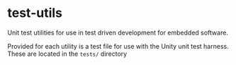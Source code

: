 # test-utils

Unit test utilities for use in test driven development for embedded software.

Provided for each utility is a test file for use with the Unity unit test harness. 
These are located in the `tests/` directory
